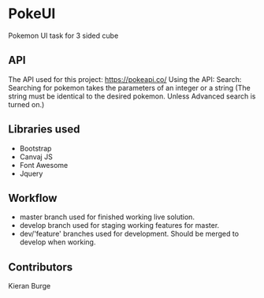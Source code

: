 # PokeUI
Pokemon UI task for 3 sided cube

## API
The API used for this project: https://pokeapi.co/
Using the API:
Search: Searching for pokemon takes the parameters of an integer or a string (The string must be identical to the desired pokemon. Unless Advanced search is turned on.)

## Libraries used
- Bootstrap
- Canvaj JS
- Font Awesome 
- Jquery 

## Workflow 
- master branch used for finished working live solution.
- develop branch used for staging working features for master.
- dev/'feature' branches used for development. Should be merged to develop when working.

## Contributors 
Kieran Burge
